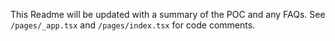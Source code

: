 This Readme will be updated with a summary of the POC and any FAQs. See `/pages/_app.tsx` and `/pages/index.tsx` for code comments.
